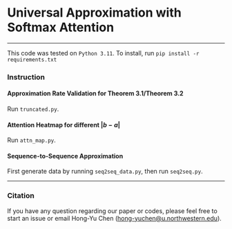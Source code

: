 # Universal Approximation with Softmax Attention

----------


This code was tested on `Python 3.11`. To install, run `pip install -r requirements.txt`


### Instruction

#### Approximation Rate Validation for Theorem 3.1/Theorem 3.2
Run `truncated.py`. 

#### Attention Heatmap for different $|b-a|$
Run `attn_map.py`.

#### Sequence-to-Sequence Approximation
First generate data by running `seq2seq_data.py`, then run `seq2seq.py`.

----------


### Citation

If you have any question regarding our paper or codes, please feel free to start an issue or email Hong-Yu Chen (hong-yuchen@u.northwestern.edu).

